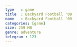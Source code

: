 ```yaml
---
type   : game
title  : Backyard Football '09
name   : Backyard Football '09
categories: [game]
size: 259 MB
genre: adventure
telegram : 123
---
```


